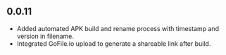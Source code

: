 ## 0.0.11

* Added automated APK build and rename process with timestamp and version in filename.
* Integrated GoFile.io upload to generate a shareable link after build.

